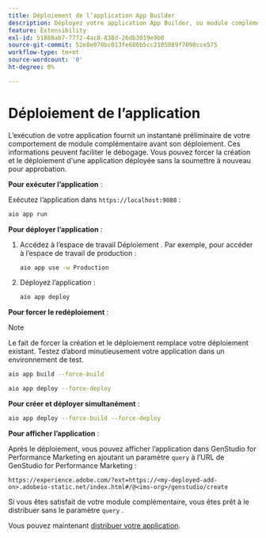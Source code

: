 ```yaml
---
title: Déploiement de l’application App Builder
description: Déployez votre application App Builder, ou module complémentaire, pour GenStudio for Performance Marketing.
feature: Extensibility
exl-id: 51888ab7-7772-4ac8-838d-26db3019e9b0
source-git-commit: 52e8e078bc013fe686b5cc2105089f7098cce575
workflow-type: tm+mt
source-wordcount: '0'
ht-degree: 0%

---
```


# Déploiement de l’application

L’exécution de votre application fournit un instantané préliminaire de votre comportement de module complémentaire avant son déploiement. Ces informations peuvent faciliter le débogage. Vous pouvez forcer la création et le déploiement d&#39;une application déployée sans la soumettre à nouveau pour approbation.


**Pour exécuter l’application** :

Exécutez l’application dans `https://localhost:9080` :

```bash
aio app run
```

**Pour déployer l’application** :

1. Accédez à l’espace de travail Déploiement . Par exemple, pour accéder à l’espace de travail de production :

   ```bash
   aio app use -w Production
   ```

1. Déployez l’application :

   ```bash
   aio app deploy
   ```

**Pour forcer le redéploiement** :

>[!NOTE]
>
>Le fait de forcer la création et le déploiement remplace votre déploiement existant. Testez d’abord minutieusement votre application dans un environnement de test.

```bash
aio app build --force-build
```

```bash
aio app deploy --force-deploy
```

**Pour créer et déployer simultanément** :

```bash
aio app deploy --force-build --force-deploy
```

**Pour afficher l’application** :

Après le déploiement, vous pouvez afficher l’application dans GenStudio for Performance Marketing en ajoutant un paramètre `query` à l’URL de GenStudio for Performance Marketing :

`https://experience.adobe.com/?ext=https://<my-deployed-add-on>.adobeio-static.net/index.html#/@<ims-org>/genstudio/create`

Si vous êtes satisfait de votre module complémentaire, vous êtes prêt à le distribuer sans le paramètre `query` .

Vous pouvez maintenant [distribuer votre application](distribute-app.md).
